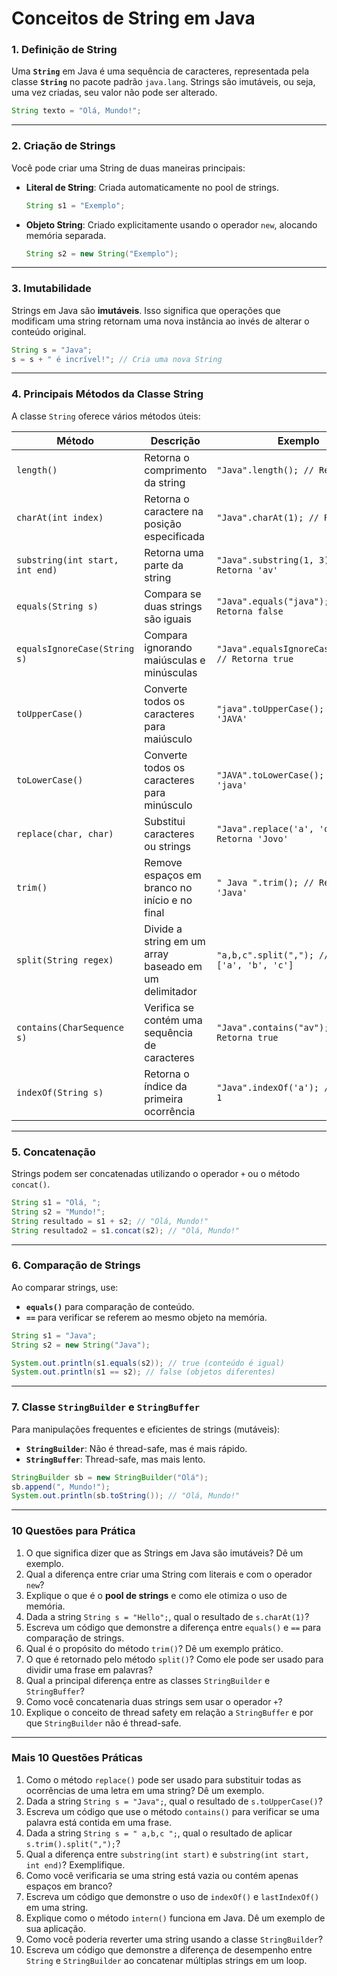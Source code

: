 # Conceitos de String em Java

### 1. **Definição de String**
Uma **`String`** em Java é uma sequência de caracteres, representada pela classe **`String`** no pacote padrão `java.lang`. Strings são imutáveis, ou seja, uma vez criadas, seu valor não pode ser alterado.

```java
String texto = "Olá, Mundo!";
```

---

### 2. **Criação de Strings**
Você pode criar uma String de duas maneiras principais:

- **Literal de String**: Criada automaticamente no pool de strings.
  ```java
  String s1 = "Exemplo";
  ```
- **Objeto String**: Criado explicitamente usando o operador `new`, alocando memória separada.
  ```java
  String s2 = new String("Exemplo");
  ```

---

### 3. **Imutabilidade**
Strings em Java são **imutáveis**. Isso significa que operações que modificam uma string retornam uma nova instância ao invés de alterar o conteúdo original.

```java
String s = "Java";
s = s + " é incrível!"; // Cria uma nova String
```

---

### 4. **Principais Métodos da Classe String**
A classe `String` oferece vários métodos úteis:

| Método                        | Descrição                                                | Exemplo                                             |
|-------------------------------|--------------------------------------------------------|-----------------------------------------------------|
| `length()`                    | Retorna o comprimento da string                        | `"Java".length(); // Retorna 4`                     |
| `charAt(int index)`           | Retorna o caractere na posição especificada            | `"Java".charAt(1); // Retorna 'a'`                  |
| `substring(int start, int end)`| Retorna uma parte da string                            | `"Java".substring(1, 3); // Retorna 'av'`           |
| `equals(String s)`            | Compara se duas strings são iguais                    | `"Java".equals("java"); // Retorna false`           |
| `equalsIgnoreCase(String s)`  | Compara ignorando maiúsculas e minúsculas              | `"Java".equalsIgnoreCase("java"); // Retorna true`  |
| `toUpperCase()`               | Converte todos os caracteres para maiúsculo           | `"java".toUpperCase(); // Retorna 'JAVA'`           |
| `toLowerCase()`               | Converte todos os caracteres para minúsculo           | `"JAVA".toLowerCase(); // Retorna 'java'`           |
| `replace(char, char)`         | Substitui caracteres ou strings                       | `"Java".replace('a', 'o'); // Retorna 'Jovo'`       |
| `trim()`                      | Remove espaços em branco no início e no final         | `" Java ".trim(); // Retorna 'Java'`                |
| `split(String regex)`         | Divide a string em um array baseado em um delimitador | `"a,b,c".split(","); // Retorna ['a', 'b', 'c']`    |
| `contains(CharSequence s)`    | Verifica se contém uma sequência de caracteres         | `"Java".contains("av"); // Retorna true`            |
| `indexOf(String s)`           | Retorna o índice da primeira ocorrência               | `"Java".indexOf('a'); // Retorna 1`                 |

---

### 5. **Concatenação**
Strings podem ser concatenadas utilizando o operador `+` ou o método `concat()`.

```java
String s1 = "Olá, ";
String s2 = "Mundo!";
String resultado = s1 + s2; // "Olá, Mundo!"
String resultado2 = s1.concat(s2); // "Olá, Mundo!"
```

---

### 6. **Comparação de Strings**
Ao comparar strings, use:

- **`equals()`** para comparação de conteúdo.
- **`==`** para verificar se referem ao mesmo objeto na memória.

```java
String s1 = "Java";
String s2 = new String("Java");

System.out.println(s1.equals(s2)); // true (conteúdo é igual)
System.out.println(s1 == s2); // false (objetos diferentes)
```

---

### 7. **Classe `StringBuilder` e `StringBuffer`**
Para manipulações frequentes e eficientes de strings (mutáveis):

- **`StringBuilder`**: Não é thread-safe, mas é mais rápido.
- **`StringBuffer`**: Thread-safe, mas mais lento.

```java
StringBuilder sb = new StringBuilder("Olá");
sb.append(", Mundo!");
System.out.println(sb.toString()); // "Olá, Mundo!"
```

---

### 10 Questões para Prática

1. O que significa dizer que as Strings em Java são imutáveis? Dê um exemplo.
2. Qual a diferença entre criar uma String com literais e com o operador `new`?
3. Explique o que é o **pool de strings** e como ele otimiza o uso de memória.
4. Dada a string `String s = "Hello";`, qual o resultado de `s.charAt(1)`?
5. Escreva um código que demonstre a diferença entre `equals()` e `==` para comparação de strings.
6. Qual é o propósito do método `trim()`? Dê um exemplo prático.
7. O que é retornado pelo método `split()`? Como ele pode ser usado para dividir uma frase em palavras?
8. Qual a principal diferença entre as classes `StringBuilder` e `StringBuffer`?
9. Como você concatenaria duas strings sem usar o operador `+`?
10. Explique o conceito de thread safety em relação a `StringBuffer` e por que `StringBuilder` não é thread-safe.

---

### Mais 10 Questões Práticas

1. Como o método `replace()` pode ser usado para substituir todas as ocorrências de uma letra em uma string? Dê um exemplo.
2. Dada a string `String s = "Java";`, qual o resultado de `s.toUpperCase()`?
3. Escreva um código que use o método `contains()` para verificar se uma palavra está contida em uma frase.
4. Dada a string `String s = " a,b,c ";`, qual o resultado de aplicar `s.trim().split(",");`?
5. Qual a diferença entre `substring(int start)` e `substring(int start, int end)`? Exemplifique.
6. Como você verificaria se uma string está vazia ou contém apenas espaços em branco?
7. Escreva um código que demonstre o uso de `indexOf()` e `lastIndexOf()` em uma string.
8. Explique como o método `intern()` funciona em Java. Dê um exemplo de sua aplicação.
9. Como você poderia reverter uma string usando a classe `StringBuilder`?
10. Escreva um código que demonstre a diferença de desempenho entre `String` e `StringBuilder` ao concatenar múltiplas strings em um loop.
